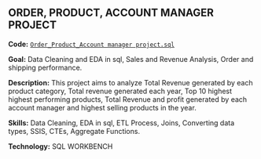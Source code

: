 ## **ORDER, PRODUCT, ACCOUNT MANAGER PROJECT**

**Code:** [`Order_Product_Account manager project.sql`](https://github.com/Amith-shivaramu/PROJECTS_PORTFOLIO/blob/main/SQL%20Projects/Data%20cleaning%20and%20analysis%20of%20order.sql)

**Goal:** Data Cleaning and EDA in sql, Sales and Revenue Analysis, Order and shipping performance.

**Description:** This project aims to analyze Total Revenue generated by each product category, Total revenue generated each year, 
                 Top 10 highest highest performing products, Total Revenue and profit generated by each account manager and 
                 highest selling products in the year.

**Skills:** Data Cleaning, EDA in sql, ETL Process, Joins, Converting data types, SSIS, CTEs, Aggregate Functions. 

**Technology:**  SQL WORKBENCH
